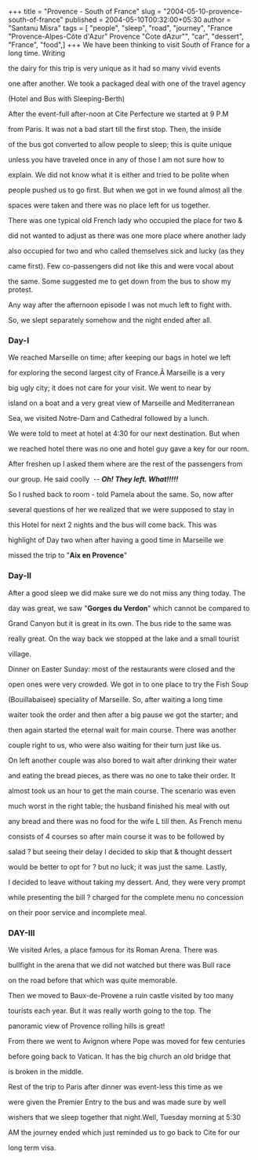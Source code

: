 +++
title = "Provence - South of France"
slug = "2004-05-10-provence-south-of-france"
published = 2004-05-10T00:32:00+05:30
author = "Santanu Misra"
tags = [ "people", "sleep", "road", "journey", "France \"Provence-Alpes-Côte d'Azur\" Provence \"Cote dAzur\"", "car", "dessert", "France", "food",]
+++
We have been thinking to visit South of France for a long time. Writing

the dairy for this trip is very unique as it had so many vivid events

one after another. We took a packaged deal with one of the travel agency

(Hotel and Bus with Sleeping-Berth)



  



After the event-full after-noon at Cite Perfecture we started at 9 P.M

from Paris. It was not a bad start till the first stop. Then, the inside

of the bus got converted to allow people to sleep; this is quite unique

unless you have traveled once in any of those I am not sure how to

explain. We did not know what it is either and tried to be polite when

people pushed us to go first. But when we got in we found almost all the

spaces were taken and there was no place left for us together.  



There was one typical old French lady who occupied the place for two &

did not wanted to adjust as there was one more place where another lady

also occupied for two and who called themselves sick and lucky (as they

came first). Few co-passengers did not like this and were vocal about

the same. Some suggested me to get down from the bus to show my protest.

Any way after the afternoon episode I was not much left to fight with.

So, we slept separately somehow and the night ended after all.



  



### Day-I



We reached Marseille on time; after keeping our bags in hotel we left

for exploring the second largest city of France.Â Marseille is a very

big ugly city; it does not care for your visit. We went to near by

island on a boat and a very great view of Marseille and Mediterranean

Sea, we visited Notre-Dam and Cathedral followed by a lunch.



  



We were told to meet at hotel at 4:30 for our next destination. But when

we reached hotel there was no one and hotel guy gave a key for our room.

After freshen up I asked them where are the rest of the passengers from

our group. He said coolly  -- ***Oh! They left. What!!!!!***



  



So I rushed back to room - told Pamela about the same. So, now after

several questions of her we realized that we were supposed to stay in

this Hotel for next 2 nights and the bus will come back. This was

highlight of Day two when after having a good time in Marseille we

missed the trip to "**Aix en Provence**"



  



### **Day-II**



After a good sleep we did make sure we do not miss any thing today. The

day was great, we saw "**Gorges du Verdon**" which cannot be compared to

Grand Canyon but it is great in its own. The bus ride to the same was

really great. On the way back we stopped at the lake and a small tourist

village.



  



Dinner on Easter Sunday: most of the restaurants were closed and the

open ones were very crowded. We got in to one place to try the Fish Soup

(Bouillabaisee) speciality of Marseille. So, after waiting a long time

waiter took the order and then after a big pause we got the starter; and

then again started the eternal wait for main course. There was another

couple right to us, who were also waiting for their turn just like us.

On left another couple was also bored to wait after drinking their water

and eating the bread pieces, as there was no one to take their order. It

almost took us an hour to get the main course. The scenario was even

much worst in the right table; the husband finished his meal with out

any bread and there was no food for the wife L till then. As French menu

consists of 4 courses so after main course it was to be followed by

salad ? but seeing their delay I decided to skip that & thought dessert

would be better to opt for ? but no luck; it was just the same. Lastly,

I decided to leave without taking my dessert. And, they were very prompt

while presenting the bill ? charged for the complete menu no concession

on their poor service and incomplete meal.



  



### DAY-III



  



We visited Arles, a place famous for its Roman Arena. There was

bullfight in the arena that we did not watched but there was Bull race

on the road before that which was quite memorable.



  



Then we moved to Baux-de-Provene a ruin castle visited by too many

tourists each year. But it was really worth going to the top. The

panoramic view of Provence rolling hills is great!  



From there we went to Avignon where Pope was moved for few centuries

before going back to Vatican. It has the big church an old bridge that

is broken in the middle.



  



Rest of the trip to Paris after dinner was event-less this time as we

were given the Premier Entry to the bus and was made sure by well

wishers that we sleep together that night.Well, Tuesday morning at 5:30

AM the journey ended which just reminded us to go back to Cite for our

long term visa.
